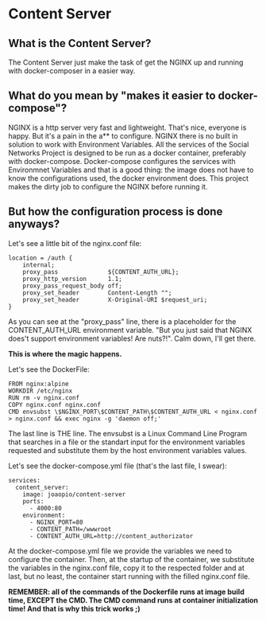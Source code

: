 Content Server
=====================

What is the Content Server?
---------------------

The Content Server just make the task of get the NGINX up and running with docker-composer in a easier way.

What do you mean by "makes it easier to docker-compose"?
---------------------

NGINX is a http server very fast and lightweight. That's nice, everyone is happy. But it's a pain in the a** to configure. NGINX there is no built in solution to work with Environment Variables.
All the services of the Social Networks Project is designed to be run as a docker container, preferably with docker-compose. Docker-compose configures the services with Environmnet Variables and that is a good thing: the image does not have to know the configurations used, the docker environment does.
This project makes the dirty job to configure the NGINX before running it.

But how the configuration process is done anyways?
---------------------

Let's see a little bit of the nginx.conf file:

```
location = /auth {
    internal;
    proxy_pass              ${CONTENT_AUTH_URL};
    proxy_http_version      1.1;
    proxy_pass_request_body off;
    proxy_set_header        Content-Length "";
    proxy_set_header        X-Original-URI $request_uri;
}
```

As you can see at the "proxy_pass" line, there is a placeholder for the CONTENT_AUTH_URL environment variable. "But you just said that NGINX does't support environment variables! Are nuts?!". Calm down, I'll get there.

**This is where the magic happens.**

Let's see the DockerFile:
```
FROM nginx:alpine
WORKDIR /etc/nginx
RUN rm -v nginx.conf
COPY nginx.conf nginx.conf
CMD envsubst \$NGINX_PORT\$CONTENT_PATH\$CONTENT_AUTH_URL < nginx.conf > nginx.conf && exec nginx -g 'daemon off;'
```

The last line is THE line. The envsubst is a Linux Command Line Program that searches in a file or the standart input for the environment variables requested and substitute them by the host environment variables values.

Let's see the docker-compose.yml file (that's the last file, I swear):
```
services:
  content_server:
    image: joaopio/content-server
    ports:
      - 4000:80
    environment:
      - NGINX_PORT=80
      - CONTENT_PATH=/wwwroot
      - CONTENT_AUTH_URL=http://content_authorizator
```

At the docker-compose.yml file we provide the variables we need to configure the container. Then, at the startup of the container, we substitute the variables in the nginx.conf file, copy it to the respected folder and at last, but no least, the container start running with the filled nginx.conf file.

**REMEMBER: all of the commands of the Dockerfile runs at image build time, EXCEPT the CMD. The CMD command runs at container initialization time! And that is why this trick works ;)**
